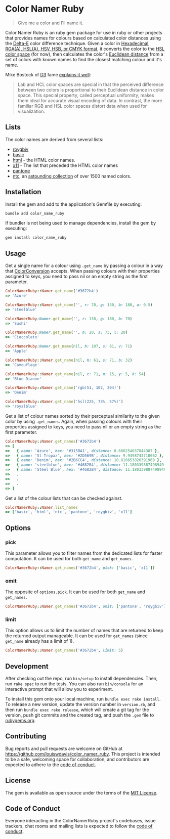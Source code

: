 # Color Namer Ruby

> Give me a color and I'll name it.

Color Namer Ruby is an ruby gem package for use in ruby or other projects that provides names for colours based on calculated color distances using the [Delta-E](http://www.colorwiki.com/wiki/Delta_E%3a_The_Color_Difference) color difference technique.
Given a color in [Hexadecimal, RGA(A), HSL(A), HSV, HSB, or CMYK format](https://github.com/devrieda/color_conversion), it converts the color to the [HSL color space](https://en.wikipedia.org/wiki/HSL_and_HSV) (for now),
then calculates the color's [Euclidean distance](https://npmjs.org/package/euclidean-distance) from a set of colors with known names to find the closest matching colour and it's name.

Mike Bostock of [D3](http://d3js.org/) fame [explains it well](https://gist.github.com/mbostock/3014589):

> Lab and HCL color spaces are special in that the perceived difference between two colors is proportional to their Euclidean distance in color space. This special property, called perceptual uniformity, makes them ideal for accurate visual encoding of data. In contrast, the more familiar RGB and HSL color spaces distort data when used for visualization.

## Lists

The color names are derived from several lists:

- [roygbiv](lib/color_namer_rails/roygbiv.rb)
- [basic](lib/color_namer_rails/basic.rb)
- [html](lib/color_namer_rails/html.rb) - the HTML color names.
- [x11](lib/color_namer_rails/x11.rb) - The list that preceded the HTML color names
- [pantone](lib/color_namer_rails/pantone.rb)
- [ntc](lib/color_namer_rails/ntc.rb), an [astounding collection](http://chir.ag/projects/ntc/) of over 1500 named colors.

## Installation

Install the gem and add to the application's Gemfile by executing:

```bash
bundle add color_name_ruby
```

If bundler is not being used to manage dependencies, install the gem by executing:

```bash
gem install color_name_ruby
```

## Usage

Get a single name for a colour using `.get_name` by passing a colour in a way that [ColorConversion]((https://github.com/devrieda/color_conversion)) accepts.
When passing colours with their properties assigned to keys, you need to pass nil or an empty string as the first parameter.

```ruby
ColorNamerRuby::Namer.get_name('#3672b4')
=> 'Azure'

ColorNamerRuby::Namer.get_name('', r: 70, g: 130, b: 180, a: 0.5)
=> 'steelblue'

ColorNamerRuby:Namer.get_name('', r: 130, g: 180, b: 70)
=> 'Sushi'

ColorNamerRuby:Namer.get_name('', h: 20, s: 73, l: 20)
=> 'Cioccolato'

ColorNamerRuby:Namer.get_name(nil, h: 107, s: 61, v: 71)
=> 'Apple'

ColorNamerRuby::Namer.get_name(nil, h: 61, s: 71, b: 32)
=> 'Camouflage'

ColorNamerRuby::Namer.get_name(nil, c: 71, m: 15, y: 5, k: 54)
=> 'Blue Dianne'

ColorNamerRuby::Namer.get_name('rgb(51, 102, 204)')
=> 'Denim'

ColorNamerRuby::Namer.get_name('hsl(225, 73%, 57%)')
=> 'royalblue'
```

Get a list of colour names sorted by their perceptual similarity to the given color by using `.get_names`.
Again, when passing colours with their properties assigned to keys, you need to pass nil or an empty string as the first parameter.

```ruby
ColorNamerRuby::Namer.get_names('#3672b4')
=> [
=>   { name: 'Azure', hex: '#315BA1', distance: 8.660254037844387 },
=>   { name: 'St Tropaz', hex: '#2D569B', distance: 9.9498743710662 },
=>   { name: 'Denim', hex: '#2B6CC4', distance: 10.816653826391969 },
=>   { name: 'steelblue', hex: '#4682B4', distance: 11.180339887498949 },
=>   { name: 'Steel Blue', hex: '#4682B4', distance: 11.180339887498949 },
=>   .
=>   .
=>   .
=> ]
```

Get a list of the colour lists that can be checked against.

```ruby
ColorNamerRuby::Namer.list_names
=> ['basic', 'html', 'ntc', 'pantone', 'roygbiv', 'x11']
```

## Options

### pick

This parameter allows you to filter names from the dedicated lists for faster computation.
It can be used for both `get_name` and `get_names`.

```ruby
ColorNamerRuby::Namer.get_names('#3672b4', pick: ['basic', 'x11'])
```

### omit

The opposite of `options.pick`.
It can be used for both `get_name` and `get_names`.

```ruby
ColorNamerRuby::Namer.get_names('#3672b4', omit: ['pantone', 'roygbiv'])
```

### limit

This option allows us to limit the number of names that are returned to keep the returned output manageable.
It can be used for `get_names` (since `get_name` already has a limit of 1).

```ruby
ColorNamerRuby::Namer.get_names('#3672b4', limit: 5)
```

###

## Development

After checking out the repo, run `bin/setup` to install dependencies. Then, run `rake spec` to run the tests. You can also run `bin/console` for an interactive prompt that will allow you to experiment.

To install this gem onto your local machine, run `bundle exec rake install`. To release a new version, update the version number in `version.rb`, and then run `bundle exec rake release`, which will create a git tag for the version, push git commits and the created tag, and push the `.gem` file to [rubygems.org](https://rubygems.org).

## Contributing

Bug reports and pull requests are welcome on GitHub at <https://github.com/louiswdavis/color_namer_ruby>. This project is intended to be a safe, welcoming space for collaboration, and contributors are expected to adhere to the [code of conduct](https://github.com/louiswdavis/color_namer_ruby/blob/master/CODE_OF_CONDUCT.md).

## License

The gem is available as open source under the terms of the [MIT License](https://opensource.org/licenses/MIT).

## Code of Conduct

Everyone interacting in the ColorNamerRuby project's codebases, issue trackers, chat rooms and mailing lists is expected to follow the [code of conduct](https://github.com/louiswdavis/color_namer_ruby/blob/master/CODE_OF_CONDUCT.md).

